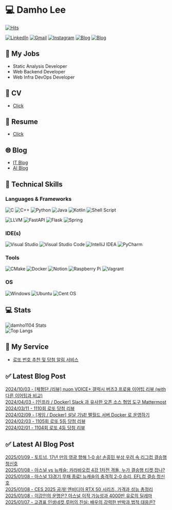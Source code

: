 
# 💻 Damho Lee

[![Hits](https://hits.seeyoufarm.com/api/count/incr/badge.svg?url=https%3A%2F%2Fgithub.com%2Fdamho1104&count_bg=%233D9CC8&title_bg=%23555555&icon=&icon_color=%23E7E7E7&title=hits&edge_flat=false)](https://hits.seeyoufarm.com)  

[![LinkedIn](https://img.shields.io/badge/Linkedin-%230077B5.svg?style=flat&logo=linkedin&logoColor=white)](https://www.linkedin.com/in/damho1104/)
[![Gmail](https://img.shields.io/badge/Gmail-D14836?style=flat&logo=gmail&logoColor=white)](mailto:damho1104@gmail.com)
[![Instagram](https://img.shields.io/badge/Instargram-%23E4405F.svg?style=flat&logo=Instagram&logoColor=white)](https://www.instagram.com/damho1104/)
[![Blog](https://img.shields.io/badge/Blog-%23000000.svg?style=flat&logo=Tistory&logoColor=white)](https://dmomo.co.kr/)
[![Blog](https://img.shields.io/badge/Blog-%23000000.svg?style=flat&logo=WordPress&logoColor=white)](https://blog.ai.dmomo.co.kr/)

## 📃 My Jobs
- Static Analysis Developer
- Web Backend Developer
- Web Infra DevOps Developer

## 📰 CV
- [Click](https://resume.dmomo.net/damho.lee/resume)  

## 📘 Resume
- [Click](https://damho1104.notion.site/8af3191b9815406d95708d9a0cea5a9e)  

## 🌐 Blog
- [IT Blog](https://dmomo.co.kr/)
- [AI Blog](https://blog.ai.dmomo.co.kr/)

## 💪 Technical Skills
### Languages & Frameworks
![C](https://img.shields.io/badge/c-%2300599C.svg?style=flat&logo=c&logoColor=white)
![C++](https://img.shields.io/badge/c++-%2300599C.svg?style=flat&logo=c%2B%2B&logoColor=white)
![Python](https://img.shields.io/badge/Python-3776AB.svg?&style=flat&logo=Python&logoColor=white)
![Java](https://img.shields.io/badge/java-%23ED8B00.svg?style=flat&logo=openjdk&logoColor=white)
![Kotlin](https://img.shields.io/badge/Kotlin-%237F52FF.svg?style=flat&logo=Kotlin&logoColor=white)
![Shell Script](https://img.shields.io/badge/Shell_script-%23121011.svg?style=flat&logo=gnu-bash&logoColor=white)  
  
![LLVM](https://img.shields.io/badge/LLVM/Clang-000B1D.svg?&style=flat&logo=LLVM&logoColor=white)
![FastAPI](https://img.shields.io/badge/FastAPI-005571?style=flat&logo=fastapi)
![Flask](https://img.shields.io/badge/Flask-%23000.svg?style=flat&logo=flask&logoColor=white)
![Spring](https://img.shields.io/badge/Springboot-%236DB33F.svg?style=flat&logo=spring&logoColor=white)
  
  
### IDE(s)
![Visual Studio](https://img.shields.io/badge/Visual%20Studio-5C2D91.svg?style=flat&logo=visual-studio&logoColor=white) 
![Visual Studio Code](https://img.shields.io/badge/Visual%20Studio%20Code-0078d7.svg?style=flat&logo=visual-studio-code&logoColor=white)
![IntelliJ IDEA](https://img.shields.io/badge/IntelliJIDEA-000000.svg?style=flat&logo=intellij-idea&logoColor=white) 
![PyCharm](https://img.shields.io/badge/PyCharm-143?style=flat&logo=pycharm&logoColor=black&color=black&labelColor=green) 


### Tools
![CMake](https://img.shields.io/badge/CMake-%23008FBA.svg?style=flat&logo=cmake&logoColor=white)
![Docker](https://img.shields.io/badge/docker-%230db7ed.svg?style=flat&logo=docker&logoColor=white)
![Notion](https://img.shields.io/badge/Notion-%23000000.svg?style=flat&logo=notion&logoColor=white)
![Raspberry Pi](https://img.shields.io/badge/-RaspberryPi-C51A4A?style=flat&logo=Raspberry-Pi)
![Vagrant](https://img.shields.io/badge/Vagrant-%231563FF.svg?style=flat&logo=vagrant&logoColor=white)


### OS
![Windows](https://img.shields.io/badge/Windows-0078D6?style=flat&logo=windows&logoColor=white)
![Ubuntu](https://img.shields.io/badge/Ubuntu-E95420?style=flat&logo=ubuntu&logoColor=white)
![Cent OS](https://img.shields.io/badge/Cent%20OS-002260?style=flat&logo=centos&logoColor=F0F0F0)


## :computer: Stats
![damho1104 Stats](https://github-readme-stats.vercel.app/api?username=damho1104&hide=issues&show_icons=true&theme=dark)  
![Top Langs](https://github-readme-stats.vercel.app/api/top-langs/?username=damho1104&layout=compact&theme=dark)


## 📣 My Service
- [로또 번호 추천 및 당첨 알림 서비스](https://lotto.dmomo.co.kr/)  


## ✅ Latest Blog Post

[2024/10/03 - [체험단 /리뷰] nuon VOICE+ 갤럭시 버즈3 프로용 이어팁 리뷰 (with 다른 이어팁과 비교)](https://dmomo.co.kr/52) <br/>
[2024/04/03 - [인프라 / Docker] Slack 과 유사한 오픈 소스 협업 도구 Mattermost](https://dmomo.co.kr/51) <br/>
[2024/03/11 - 1110회 로또 당첨 리뷰](https://dmomo.co.kr/50) <br/>
[2024/02/09 - [게임 / Docker] 설날 기념! 팰월드 서버 Docker 로 운영하기](https://dmomo.co.kr/49) <br/>
[2024/02/03 - 1105회 로또 5등 당첨 리뷰](https://dmomo.co.kr/48) <br/>
[2024/02/01 - 1104회 로또 4등 당첨 리뷰](https://dmomo.co.kr/47) <br/>

## ✅ Latest AI Blog Post
[2025/01/09 - 토트넘, 17년 만의 영광 향해 1-0 승! 손흥민 부상 우려 속 리그컵 결승행 청신호](https://blog.ai.dmomo.co.kr/2025/01/09/%ed%86%a0%ed%8a%b8%eb%84%98-17%eb%85%84-%eb%a7%8c%ec%9d%98-%ec%98%81%ea%b4%91-%ed%96%a5%ed%95%b4-1-0-%ec%8a%b9-%ec%86%90%ed%9d%a5%eb%af%bc-%eb%b6%80%ec%83%81-%ec%9a%b0%eb%a0%a4-%ec%86%8d-%eb%a6%ac/) <br/>
[2025/01/08 - 아스널 vs 뉴캐슬: 카라바오컵 4강 1차전 격돌, 누가 결승행 티켓 잡나?](https://blog.ai.dmomo.co.kr/2025/01/08/%ec%95%84%ec%8a%a4%eb%84%90-vs-%eb%89%b4%ec%ba%90%ec%8a%ac-%ec%b9%b4%eb%9d%bc%eb%b0%94%ec%98%a4%ec%bb%b5-4%ea%b0%95-1%ec%b0%a8%ec%a0%84-%ea%b2%a9%eb%8f%8c-%eb%88%84%ea%b0%80-%ea%b2%b0%ec%8a%b9/) <br/>
[2025/01/08 - 아스널 13경기 무패 종료! 뉴캐슬의 충격적 2-0 승리, EFL컵 결승 청신호](https://blog.ai.dmomo.co.kr/2025/01/08/%ec%95%84%ec%8a%a4%eb%84%90-13%ea%b2%bd%ea%b8%b0-%eb%ac%b4%ed%8c%a8-%ec%a2%85%eb%a3%8c-%eb%89%b4%ec%ba%90%ec%8a%ac%ec%9d%98-%ec%b6%a9%ea%b2%a9%ec%a0%81-2-0-%ec%8a%b9%eb%a6%ac-efl%ec%bb%b5-%ea%b2%b0/) <br/>
[2025/01/08 - CES 2025 공개! 엔비디아 RTX 50 시리즈, 가격과 성능 총정리](https://blog.ai.dmomo.co.kr/2025/01/08/ces-2025-%ea%b3%b5%ea%b0%9c-%ec%97%94%eb%b9%84%eb%94%94%ec%95%84-rtx-50-%ec%8b%9c%eb%a6%ac%ec%a6%88-%ea%b0%80%ea%b2%a9%ea%b3%bc-%ec%84%b1%eb%8a%a5-%ec%b4%9d%ec%a0%95%eb%a6%ac/) <br/>
[2025/01/08 - 이강인의 운명은? 아스널 이적 가능성과 4000만 유로의 딜레마](https://blog.ai.dmomo.co.kr/2025/01/08/%ec%9d%b4%ea%b0%95%ec%9d%b8%ec%9d%98-%ec%9a%b4%eb%aa%85%ec%9d%80-%ec%95%84%ec%8a%a4%eb%84%90-%ec%9d%b4%ec%a0%81-%ea%b0%80%eb%8a%a5%ec%84%b1%ea%b3%bc-4000%eb%a7%8c-%ec%9c%a0%eb%a1%9c%ec%9d%98/) <br/>
[2025/01/07 - 고경표 인생네컷 루머의 진실: 배우의 강력한 반박과 법적 대응은?](https://blog.ai.dmomo.co.kr/2025/01/07/%ea%b3%a0%ea%b2%bd%ed%91%9c-%ec%9d%b8%ec%83%9d%eb%84%a4%ec%bb%b7-%eb%a3%a8%eb%a8%b8%ec%9d%98-%ec%a7%84%ec%8b%a4-%eb%b0%b0%ec%9a%b0%ec%9d%98-%ea%b0%95%eb%a0%a5%ed%95%9c-%eb%b0%98%eb%b0%95%ea%b3%bc/) <br/>
